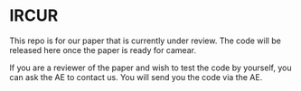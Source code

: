# IRCUR
This repo is for our paper that is currently under review. The code will be released here once the paper is ready for camear.

If you are a reviewer of the paper and wish to test the code by yourself, you can ask the AE to contact us. You will send you the code via the AE.
